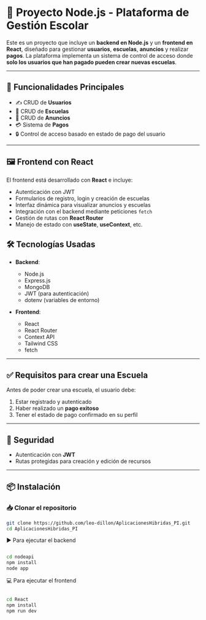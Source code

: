 # 🏫 Proyecto Node.js - Plataforma de Gestión Escolar

Este es un proyecto que incluye un **backend en Node.js** y un **frontend en React**, diseñado para gestionar **usuarios**, **escuelas**, **anuncios** y realizar **pagos**. La plataforma implementa un sistema de control de acceso donde **solo los usuarios que han pagado pueden crear nuevas escuelas**.

---

## 🚀 Funcionalidades Principales

- ✍️ CRUD de **Usuarios**
- 🏫 CRUD de **Escuelas**
- 📢 CRUD de **Anuncios**
- 💳 Sistema de **Pagos**
- 🔒 Control de acceso basado en estado de pago del usuario

---

## 🖼️ Frontend con React

El frontend está desarrollado con **React** e incluye:

- Autenticación con JWT
- Formularios de registro, login y creación de escuelas
- Interfaz dinámica para visualizar anuncios y escuelas
- Integración con el backend mediante peticiones `fetch` 
- Gestión de rutas con **React Router**
- Manejo de estado con **useState**, **useContext**, etc.


## 🛠️ Tecnologías Usadas

- **Backend**:
  - Node.js
  - Express.js
  - MongoDB 
  - JWT (para autenticación)
  - dotenv (variables de entorno)

- **Frontend**:
  - React
  - React Router
  - Context API
  - Tailwind CSS 
  - fetch 

---

## ✅ Requisitos para crear una Escuela

Antes de poder crear una escuela, el usuario debe:
1. Estar registrado y autenticado
2. Haber realizado un **pago exitoso**
3. Tener el estado de pago confirmado en su perfil

---

## 🔐 Seguridad

- Autenticación con **JWT**
- Rutas protegidas para creación y edición de recursos

---

## 📦 Instalación

### 📥 Clonar el repositorio

```bash
git clone https://github.com/leo-dillon/AplicacionesHibridas_PI.git
cd AplicacionesHibridas_PI
```
▶️ Para ejecutar el backend
``` bash

cd nodeapi
npm install
node app
```
💻 Para ejecutar el frontend
```bash

cd React
npm install
npm run dev

